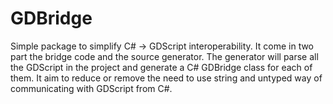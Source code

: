 # GDBridge
Simple package to simplify C# -> GDScript interoperability.
It come in two part the bridge code and the source generator.
The generator will parse all the GDScript in the project and generate a C# GDBridge class for each of them.
It aim to reduce or remove the need to use string and untyped way of communicating with GDScript from C#.
